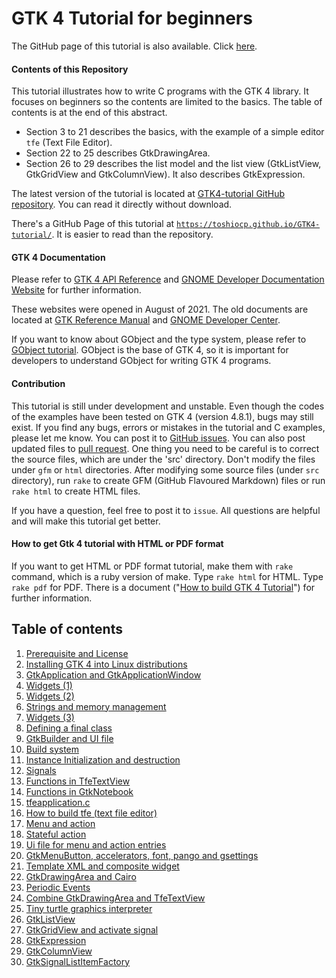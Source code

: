 # GTK 4 Tutorial for beginners

The GitHub page of this tutorial is also available. Click [here](https://toshiocp.github.io/Gtk4-tutorial/).

#### Contents of this Repository

This tutorial illustrates how to write C programs with the GTK 4 library.
It focuses on beginners so the contents are limited to the basics.
The table of contents is at the end of this abstract.

- Section 3 to 21 describes the basics, with the example of a simple editor `tfe` (Text File Editor).
- Section 22 to 25 describes GtkDrawingArea.
- Section 26 to 29 describes the list model and the list view (GtkListView, GtkGridView and GtkColumnView).
It also describes GtkExpression.

The latest version of the tutorial is located at [GTK4-tutorial GitHub repository](https://github.com/ToshioCP/GTK4-tutorial).
You can read it directly without download.

There's a GitHub Page of this tutorial at [`https://toshiocp.github.io/GTK4-tutorial/`](https://toshiocp.github.io/GTK4-tutorial/).
It is easier to read than the repository.

#### GTK 4 Documentation

Please refer to [GTK 4 API Reference](https://docs.gtk.org/gtk4/index.html)
and [GNOME Developer Documentation Website](https://developer.gnome.org/) for further information.

These websites were opened in August of 2021.
The old documents are located at [GTK Reference Manual](https://developer-old.gnome.org/gtk4/stable/) and [GNOME Developer Center](https://developer-old.gnome.org/).

If you want to know about GObject and the type system, please refer to [GObject tutorial](https://github.com/ToshioCP/Gobject-tutorial).
GObject is the base of GTK 4, so it is important for developers to understand GObject for writing GTK 4 programs.

#### Contribution

This tutorial is still under development and unstable.
Even though the codes of the examples have been tested on GTK 4 (version 4.8.1), bugs may still exist.
If you find any bugs, errors or mistakes in the tutorial and C examples, please let me know.
You can post it to [GitHub issues](https://github.com/ToshioCP/GTK4-tutorial/issues).
You can also post updated files to [pull request](https://github.com/ToshioCP/GTK4-tutorial/pulls).
One thing you need to be careful is to correct the source files, which are under the 'src' directory.
Don't modify the files under `gfm` or `html` directories.
After modifying some source files (under `src` directory), run `rake` to create GFM (GitHub Flavoured Markdown) files or run `rake html` to create HTML files.

If you have a question, feel free to post it to `issue`.
All questions are helpful and will make this tutorial get better.

#### How to get Gtk 4 tutorial with HTML or PDF format

If you want to get HTML or PDF format tutorial, make them with `rake` command, which is a ruby version of make.
Type `rake html` for HTML.
Type `rake pdf` for PDF.
There is a document \("[How to build GTK 4 Tutorial](gfm/Readme_for_developers.md)"\) for further information.

## Table of contents

1. [Prerequisite and License](gfm/sec1.md)
1. [Installing GTK 4 into Linux distributions](gfm/sec2.md)
1. [GtkApplication and GtkApplicationWindow](gfm/sec3.md)
1. [Widgets (1)](gfm/sec4.md)
1. [Widgets (2)](gfm/sec5.md)
1. [Strings and memory management](gfm/sec6.md)
1. [Widgets (3)](gfm/sec7.md)
1. [Defining a final class](gfm/sec8.md)
1. [GtkBuilder and UI file](gfm/sec9.md)
1. [Build system](gfm/sec10.md)
1. [Instance Initialization and destruction](gfm/sec11.md)
1. [Signals](gfm/sec12.md)
1. [Functions in TfeTextView](gfm/sec13.md)
1. [Functions in GtkNotebook](gfm/sec14.md)
1. [tfeapplication.c](gfm/sec15.md)
1. [How to build tfe (text file editor)](gfm/sec16.md)
1. [Menu and action](gfm/sec17.md)
1. [Stateful action](gfm/sec18.md)
1. [Ui file for menu and action entries](gfm/sec19.md)
1. [GtkMenuButton, accelerators, font, pango and gsettings](gfm/sec20.md)
1. [Template XML and composite widget](gfm/sec21.md)
1. [GtkDrawingArea and Cairo](gfm/sec22.md)
1. [Periodic Events](gfm/sec23.md)
1. [Combine GtkDrawingArea and TfeTextView](gfm/sec24.md)
1. [Tiny turtle graphics interpreter](gfm/sec25.md)
1. [GtkListView](gfm/sec26.md)
1. [GtkGridView and activate signal](gfm/sec27.md)
1. [GtkExpression](gfm/sec28.md)
1. [GtkColumnView](gfm/sec29.md)
1. [GtkSignalListItemFactory](gfm/sec30.md)
